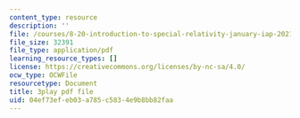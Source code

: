 ```yaml
---
content_type: resource
description: ''
file: /courses/8-20-introduction-to-special-relativity-january-iap-2021/04ef73efeb03a785c5834e9b8bb82faa_5QUe51d_22w.pdf
file_size: 32391
file_type: application/pdf
learning_resource_types: []
license: https://creativecommons.org/licenses/by-nc-sa/4.0/
ocw_type: OCWFile
resourcetype: Document
title: 3play pdf file
uid: 04ef73ef-eb03-a785-c583-4e9b8bb82faa
---
```

